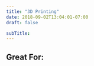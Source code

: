 ```yaml
---
title: "3D Printing"
date: 2018-09-02T13:04:01-07:00
draft: false

subTitle: 
---
```


## Great For:

